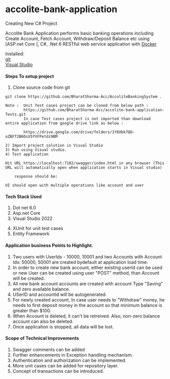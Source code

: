 # accolite-bank-application
Creating New C# Project

Accolite Bank Application performs basic banking operations including Create Account, Fetch Account, Withdraw/Deposit Balance etc using  [ASP.net Core ], C#, .Net 6
RESTful web service application with [Docker](https://www.docker.com/)

Installed:   
[git](https://www.digitalocean.com/community/tutorials/how-to-contribute-to-open-source-getting-started-with-git)  
[Visual Studio](https://visualstudio.microsoft.com/downloads/)

#### Steps To setup project

1)  Clone source code from git
```
git clone https://github.com/BharatSharma-Acc/AccoliteBankingSystem .

Note :  Unit Test cases project can be cloned from below path :
        https://github.com/BharatSharma-Acc/accolite-bank-application-Tests.git
        In case Test cases project is not imported than download entire application from google drive link as below :

        https://drive.google.com/drive/folders/1Y8Xbk7QD-oZBFT2B6DsV5YVFPetdz9BM

2) Import project solution in Visual Studio
3) Run using Visual studio.
4) Test application
```
	Hit URL https://localhost:7102/swagger/index.html in any browser (This URL will automatically open when application starts in Visual studio)
```
	response should be:
```
	UI should open with multiple operations like account and user

#### Tech Stack Used

1) Dot net 6.0
2) Asp.net Core
3) Visual Studio 2022
4. XUnit for unit test cases
5. Entity Framework

#### Application business Points to Highlight.
1) Two users with UserIds - 10000, 10001  and two Accounts with Account Ids: 50000, 50001 are created bydefault at application load time.
2) In order to create new bank account, either existing userId can be used or new User can be created using user "POST" method, than Account will be created.
3) All new bank account accounts are created with account Type "Saving" and zero available balance.
4) USerID and accountId will be autogenerated.
5) For newly created account, In case user needs to "Withdraw" money, he needs to first deposit money in the account so that minimum balance is greater than $100.
6) When Account is deleted, it can't be retreived. Also, non-zero balance account can also be deleted.
7) Once application is stopped, all data will be lost.

#### Scope of Technical Improvements
1) Swagger comments can be added
2) Further enhancements in Exception handling mechanism.
3) Authentication and authorization can be implemented.
4) More unit cases can be added for repository layer.
5) Concept of transactions can be introduced.



